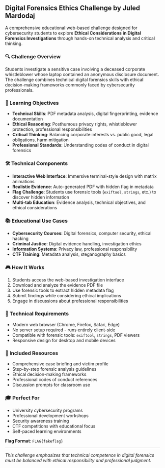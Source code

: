## Digital Forensics Ethics Challenge  by Juled Mardodaj 

A comprehensive educational web-based challenge designed for cybersecurity students to explore **Ethical Considerations in Digital Forensics Investigations** through hands-on technical analysis and critical thinking.

### 🔍 Challenge Overview

Students investigate a sensitive case involving a deceased corporate whistleblower whose laptop contained an anonymous disclosure document. The challenge combines technical digital forensics skills with ethical decision-making frameworks commonly faced by cybersecurity professionals.

### 🎯 Learning Objectives

- **Technical Skills**: PDF metadata analysis, digital fingerprinting, evidence documentation
- **Ethical Reasoning**: Posthumous privacy rights, whistleblower protection, professional responsibilities  
- **Critical Thinking**: Balancing corporate interests vs. public good, legal obligations, harm mitigation
- **Professional Standards**: Understanding codes of conduct in digital forensics

### 🛠️ Technical Components

- **Interactive Web Interface**: Immersive terminal-style design with matrix animations
- **Realistic Evidence**: Auto-generated PDF with hidden flag in metadata
- **Flag Challenge**: Students use forensic tools (`exiftool`, `strings`, etc.) to discover hidden information
- **Multi-tab Education**: Evidence analysis, technical objectives, and ethical considerations

### 📚 Educational Use Cases

- **Cybersecurity Courses**: Digital forensics, computer security, ethical hacking
- **Criminal Justice**: Digital evidence handling, investigation ethics
- **Information Systems**: Privacy law, professional responsibility
- **CTF Training**: Metadata analysis, steganography basics

### 🎮 How It Works

1. Students access the web-based investigation interface
2. Download and analyze the evidence PDF file
3. Use forensic tools to extract hidden metadata flag
4. Submit findings while considering ethical implications
5. Engage in discussions about professional responsibilities

### 🔧 Technical Requirements

- Modern web browser (Chrome, Firefox, Safari, Edge)
- No server setup required - runs entirely client-side
- Compatible with forensic tools: `exiftool`, `strings`, PDF viewers
- Responsive design for desktop and mobile devices

### 📖 Included Resources

- Comprehensive case briefing and victim profile
- Step-by-step forensic analysis guidelines  
- Ethical decision-making frameworks
- Professional codes of conduct references
- Discussion prompts for classroom use

### 🎓 Perfect For

- University cybersecurity programs
- Professional development workshops  
- Security awareness training
- CTF competitions with educational focus
- Self-paced learning environments

**Flag Format**: `FLAG{fakeflag}`

---

*This challenge emphasizes that technical competence in digital forensics must be balanced with ethical responsibility and professional judgment.*
